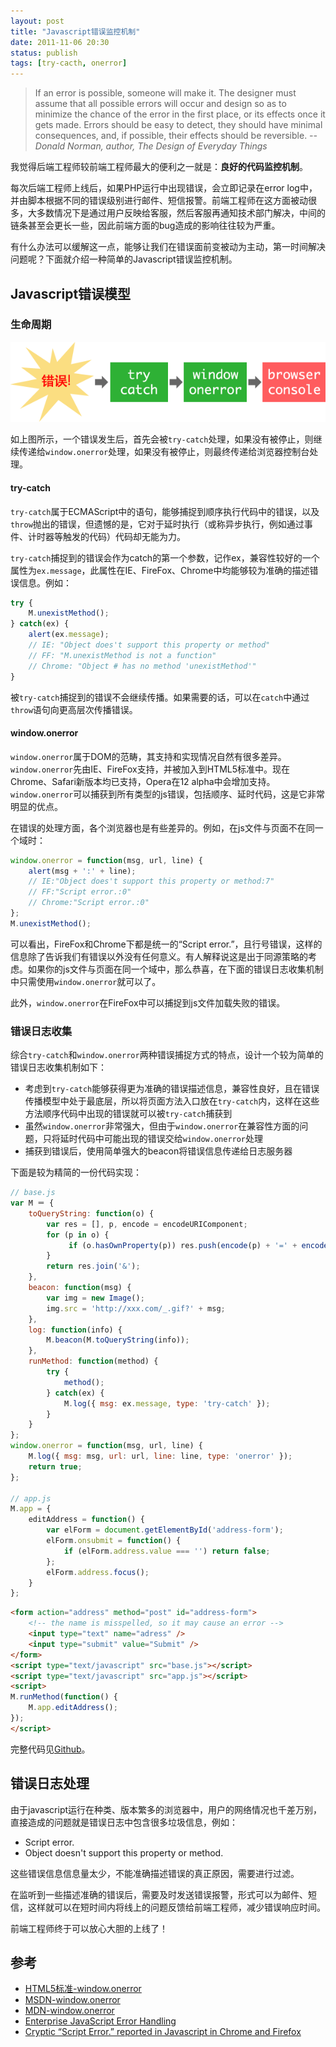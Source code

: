 ```yaml
---
layout: post
title: "Javascript错误监控机制"
date: 2011-11-06 20:30
status: publish
tags: [try-cacth, onerror]
---
```


> If an error is possible, someone will make it. The designer must assume that all possible errors will occur and design so as to minimize the chance of the error in the first place, or its effects once it gets made. Errors should be easy to detect, they should have minimal consequences, and, if possible, their effects should be reversible.
> *--Donald Norman, author, The Design of Everyday Things*

我觉得后端工程师较前端工程师最大的便利之一就是：**良好的代码监控机制**。

每次后端工程师上线后，如果PHP运行中出现错误，会立即记录在error log中，并由脚本根据不同的错误级别进行邮件、短信报警。前端工程师在这方面被动很多，大多数情况下是通过用户反映给客服，然后客服再通知技术部门解决，中间的链条甚至会更长一些，因此前端方面的bug造成的影响往往较为严重。

有什么办法可以缓解这一点，能够让我们在错误面前变被动为主动，第一时间解决问题呢？下面就介绍一种简单的Javascript错误监控机制。

## Javascript错误模型

### 生命周期

<center>
  <img alt="error flow" src="/images/error-flow.png" />
</center>

如上图所示，一个错误发生后，首先会被`try-catch`处理，如果没有被停止，则继续传递给`window.onerror`处理，如果没有被停止，则最终传递给浏览器控制台处理。

<!-- more -->

#### try-catch

`try-catch`属于ECMAScript中的语句，能够捕捉到顺序执行代码中的错误，以及`throw`抛出的错误，但遗憾的是，它对于延时执行（或称异步执行，例如通过事件、计时器等触发的代码）代码却无能为力。

`try-catch`捕捉到的错误会作为catch的第一个参数，记作ex，兼容性较好的一个属性为`ex.message`，此属性在IE、FireFox、Chrome中均能够较为准确的描述错误信息。例如：

```js
try {
    M.unexistMethod();
} catch(ex) {
    alert(ex.message);
    // IE: "Object does't support this property or method"
    // FF: "M.unexistMethod is not a function"
    // Chrome: "Object # has no method 'unexistMethod'"
}
```

被`try-catch`捕捉到的错误不会继续传播。如果需要的话，可以在`catch`中通过`throw`语句向更高层次传播错误。

#### window.onerror

`window.onerror`属于DOM的范畴，其支持和实现情况自然有很多差异。`window.onerror`先由IE、FireFox支持，并被加入到HTML5标准中。现在Chrome、Safari新版本均已支持，Opera在12 alpha中会增加支持。`window.onerror`可以捕获到所有类型的js错误，包括顺序、延时代码，这是它非常明显的优点。

在错误的处理方面，各个浏览器也是有些差异的。例如，在js文件与页面不在同一个域时：

```js
window.onerror = function(msg, url, line) {
    alert(msg + ':' + line);
    // IE:"Object does't support this property or method:7"
    // FF:"Script error.:0"
    // Chrome:"Script error.:0"
};
M.unexistMethod();
```

可以看出，FireFox和Chrome下都是统一的“Script error.”，且行号错误，这样的信息除了告诉我们有错误以外没有任何意义。有人解释说这是出于同源策略的考虑。如果你的js文件与页面在同一个域中，那么恭喜，在下面的错误日志收集机制中只需使用`window.onerror`就可以了。

此外，`window.onerror`在FireFox中可以捕捉到js文件加载失败的错误。

### 错误日志收集

综合`try-catch`和`window.onerror`两种错误捕捉方式的特点，设计一个较为简单的错误日志收集机制如下：

- 考虑到`try-catch`能够获得更为准确的错误描述信息，兼容性良好，且在错误传播模型中处于最底层，所以将页面方法入口放在`try-catch`内，这样在这些方法顺序代码中出现的错误就可以被`try-catch`捕获到
- 虽然`window.onerror`非常强大，但由于`window.onerror`在兼容性方面的问题，只将延时代码中可能出现的错误交给`window.onerror`处理
- 捕获到错误后，使用简单强大的beacon将错误信息传递给日志服务器

下面是较为精简的一份代码实现：

```js
// base.js
var M ＝ {
    toQueryString: function(o) {
        var res = [], p, encode = encodeURIComponent;
        for (p in o) {
             if (o.hasOwnProperty(p)) res.push(encode(p) + '=' + encode(o[p]));
        }
        return res.join('&');
    },
    beacon: function(msg) {
        var img = new Image();
        img.src = 'http://xxx.com/_.gif?' + msg;
    },
    log: function(info) {
        M.beacon(M.toQueryString(info));
    },
    runMethod: function(method) {
        try {
            method();
        } catch(ex) {
            M.log({ msg: ex.message, type: 'try-catch' });
        }
    }
};
window.onerror = function(msg, url, line) {
    M.log({ msg: msg, url: url, line: line, type: 'onerror' });
    return true;
};

// app.js
M.app = {
    editAddress = function() {
        var elForm = document.getElementById('address-form');
        elForm.onsubmit = function() {
            if (elForm.address.value === '') return false;
        };
        elForm.address.focus();
    }
};
```

```html
<form action="address" method="post" id="address-form">
    <!-- the name is misspelled, so it may cause an error -->
    <input type="text" name="adress" />
    <input type="submit" value="Submit" />
</form>
<script type="text/javascript" src="base.js"></script>
<script type="text/javascript" src="app.js"></script>
<script>
M.runMethod(function() {
    M.app.editAddress();
});
</script>
```

完整代码见[Github](https://github.com/springuper/log-error)。

## 错误日志处理

由于javascript运行在种类、版本繁多的浏览器中，用户的网络情况也千差万别，直接造成的问题就是错误日志中包含很多垃圾信息，例如：

- Script error.
- Object doesn't support this property or method.

这些错误信息信息量太少，不能准确描述错误的真正原因，需要进行过滤。

在监听到一些描述准确的错误后，需要及时发送错误报警，形式可以为邮件、短信，这样就可以在短时间内将线上的问题反馈给前端工程师，减少错误响应时间。

前端工程师终于可以放心大胆的上线了！

## 参考

- [HTML5标准-window.onerror](http://www.w3.org/TR/2010/WD-html5-20100624/webappapis.html#handler-window-onerror)
- [MSDN-window.onerror](http://msdn.microsoft.com/en-us/library/cc197053%28VS.85%29.aspx)
- [MDN-window.onerror](https://developer.mozilla.org/en/DOM/window.onerror)
- [Enterprise JavaScript Error Handling](http://www.slideshare.net/nzakas/enterprise-javascript-error-handling-presentation)
- [Cryptic “Script Error.” reported in Javascript in Chrome and Firefox](http://stackoverflow.com/questions/5913978/cryptic-script-error-reported-in-javascript-in-chrome-and-firefox)
